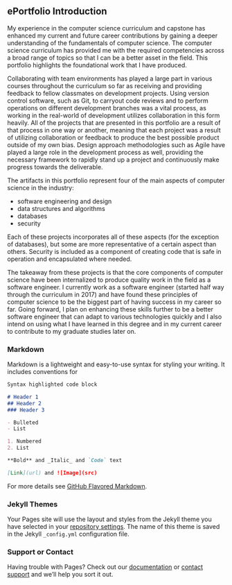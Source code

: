 ## ePortfolio Introduction

My experience in the computer science curriculum and capstone has enhanced my current and future career contributions by gaining a deeper understanding of the fundamentals of computer science.  The computer science curriculum has provided me with the required competencies across a broad range of topics so that I can be a better asset in the field. This portfolio highlights the foundational work that I have produced. 

Collaborating with team environments has played a large part in various courses throughout the curriculum so far as receiving and providing feedback to fellow classmates on development projects. Using version control software, such as Git, to carryout code reviews and to perform operations on different development branches was a vital process, as working in the real-world of development utilizes collaboration in this form heavily. All of the projects that are presented in this portfolio are a result of that process in one way or another, meaning that each project was a result of utilizing collaboration or feedback to produce the best possible product outside of my own bias. Design approach methodologies such as Agile have played a large role in the development process as well, providing the necessary framework to rapidly stand up a project and continuously make progress towards the deliverable. 

The artifacts in this portfolio represent four of the main aspects of computer science in the industry: 
 - software engineering and design
 - data structures and algorithms
 - databases
 - security
    
Each of these projects incorporates all of these aspects (for the exception of databases), but some are more representative of a certain aspect than others. Security is included as a component of creating code that is safe in operation and encapsulated where needed. 

The takeaway from these projects is that the core components of computer science have been internalized to produce quality work in the field as a software engineer. I currently work as a software engineer (started half way through the curriculum in 2017) and have found these principles of computer science  to be the biggest part of having success in my career so far. Going forward, I plan on enhancing these skills further to be a better software engineer that can adapt to various technologies quickly and I also intend on using what I have learned in this degree and in my current career to contribute to my graduate studies later on. 

### Markdown

Markdown is a lightweight and easy-to-use syntax for styling your writing. It includes conventions for

```markdown
Syntax highlighted code block

# Header 1
## Header 2
### Header 3

- Bulleted
- List

1. Numbered
2. List

**Bold** and _Italic_ and `Code` text

[Link](url) and ![Image](src)
```

For more details see [GitHub Flavored Markdown](https://guides.github.com/features/mastering-markdown/).

### Jekyll Themes

Your Pages site will use the layout and styles from the Jekyll theme you have selected in your [repository settings](https://github.com/gvnwlt/ePortfolio.github.io/settings). The name of this theme is saved in the Jekyll `_config.yml` configuration file.

### Support or Contact

Having trouble with Pages? Check out our [documentation](https://help.github.com/categories/github-pages-basics/) or [contact support](https://github.com/contact) and we’ll help you sort it out.

